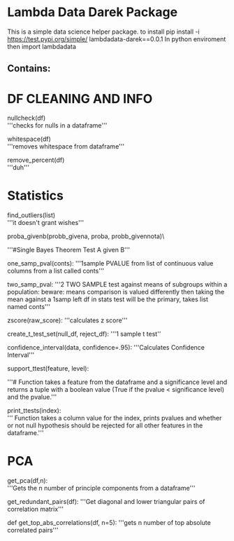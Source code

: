# Lambda Data Darek Package

This is a simple data science helper package.
to install pip install -i https://test.pypi.org/simple/ lambdadata-darek==0.0.1
In python enviroment then import lambdadata

## Contains:

# DF CLEANING AND INFO

nullcheck(df)\
'''checks for nulls in a dataframe'''

whitespace(df)\
'''removes whitespace from dataframe'''

remove_percent(df)\
'''duh'''

# Statistics
 
find_outliers(list)\
'''it doesn't grant wishes'''
  
  
proba_givenb(probb_givena, proba, probb_givennota)\
  
  '''#Single Bayes Theorem Test A given B'''
 

one_samp_pval(conts):
  '''1sample PVALUE from list of continuous value columns
    from a list called conts'''

two_samp_pval:
  '''2 TWO SAMPLE test against means of subgroups within a population: beware: means
  comparison is valued differently then taking the mean against a 1samp
  left df in stats test will be the primary, takes list named conts'''
  
zscore(raw_score):
'''calculates z score'''

create_t_test_set(null_df, reject_df):
'''1 sample t test''

confidence_interval(data, confidence=.95):
'''Calculates Confidence Interval'''

support_ttest(feature, level):
  
  '''# Function takes a feature from the dataframe and a significance level and 
   returns a tuple with a boolean value (True if the pvalue < significance level) 
   and the pvalue.'''

print_ttests(index):  
  ''' Function takes a column value for the index, prints pvalues and whether or not
  null hypothesis should be rejected for all other features in the dataframe.'''
        
# PCA

get_pca(df,n):  
'''Gets the n number of principle components from a dataframe'''

get_redundant_pairs(df):
      '''Get diagonal and lower triangular pairs of correlation matrix'''

 def get_top_abs_correlations(df, n=5):
 '''gets n number of top absolute correlated pairs'''

